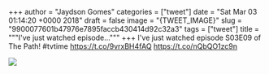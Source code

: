 
+++
author = "Jaydson Gomes"
categories = ["tweet"]
date = "Sat Mar 03 01:14:20 +0000 2018"
draft = false
image = "{TWEET_IMAGE}"
slug = "9900077601b47976e7895faccb430414d92c32a3"
tags = ["tweet"]
title = """I've just watched episode..."""
+++
I've just watched episode S03E09 of The Path! #tvtime https://t.co/9vrxBH4fAQ https://t.co/nQbQO1zc9n

![](/images/tweet-media/969742737405771777-DXU34NIXUAEJnlG.jpg)